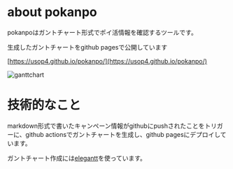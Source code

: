 # about pokanpo

pokanpoはガントチャート形式でポイ活情報を確認するツールです。

生成したガントチャートをgithub pagesで公開しています

[https://usop4.github.io/pokanpo/](https://usop4.github.io/pokanpo/)

![ganttchart](https://usop4.github.io/pokanpo/ganttchart.png)

# 技術的なこと

markdown形式で書いたキャンペーン情報がgithubにpushされたことをトリガーに、github actionsでガントチャートを生成し、github pagesにデプロイしています。

ガントチャート作成には[elegantt](https://github.com/usop4/elegantt)を使っています。
